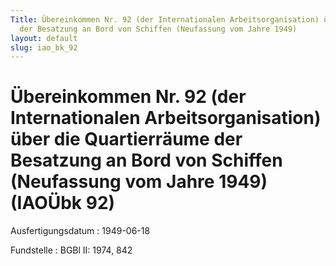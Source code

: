 ```yaml
---
Title: Übereinkommen Nr. 92 (der Internationalen Arbeitsorganisation) über die Quartierräume
  der Besatzung an Bord von Schiffen (Neufassung vom Jahre 1949)
layout: default
slug: iao_bk_92
---
```


# Übereinkommen Nr. 92 (der Internationalen Arbeitsorganisation) über die Quartierräume der Besatzung an Bord von Schiffen (Neufassung vom Jahre 1949) (IAOÜbk 92)

Ausfertigungsdatum
:   1949-06-18

Fundstelle
:   BGBl II: 1974, 842

